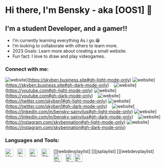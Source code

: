 # Hi there, I'm Bensky - aka [OOS1] 👋 

## I'm a student Developer, and a gamer!!

- I’m currently learning everything As i go.😁
- I’m looking to collaborate with others to learn more.
- 2023 Goals: Learn more about creating a small website.
- Fun fact: I love to draw and play videogames.
### Connect with me:
![website](./img/globe-light.svg)](https://skyben.business.site#gh-light-mode-only)
![website](./img/globe-dark.svg)](https://skyben.business.site#gh-dark-mode-only)
&nbsp;&nbsp;
![website](./img/youtube-light.svg)](https://youtube.com#gh-light-mode-only)
![website](./img/youtube-dark.svg)](https://youtube.com#gh-dark-mode-only)
&nbsp;&nbsp;
![website](./img/twitter-light.svg)](https://twitter.com/skyben1#gh-light-mode-only)
![website](./img/twitter-dark.svg)](https://twitter.com/skyben1#gh-dark-mode-only)
&nbsp;&nbsp;
![website](./img/linkedin-light.svg)](https://linkedin.com/in/bensky-sainvilus#gh-light-mode-only)
![website](./img/linkedin-dark.svg)](https://linkedin.com/in/bensky-sainvilus#gh-dark-mode-only)
&nbsp;&nbsp;
![website](./img/instagram-light.svg)](https://instagram.com/skybennation#gh-light-mode-only)
![website](./img/instagram-dark.svg)](https://instagram.com/skybennation#gh-dark-mode-only)



### Languages and Tools:
[<img align="left" alt="Visual Studio Code" width="26px" src="https://cdn.jsdelivr.net/gh/devicons/devicon/icons/vscode/vscode-original.svg" style="padding-right:10px;" />][webdevplaylist]
[<img align="left" alt="JavaScript" width="26px" src="https://cdn.jsdelivr.net/gh/devicons/devicon/icons/javascript/javascript-original.svg" style="padding-right:10px;" />][jsplaylist]
[<img align="left" alt="Git" width="26px" src="https://cdn.jsdelivr.net/gh/devicons/devicon/icons/git/git-original.svg" style="padding-right:10px;" />][webdevplaylist]
[<img align="left" alt="GitHub" width="26px" src="https://user-images.githubusercontent.com/3369400/139447912-e0f43f33-6d9f-45f8-be46-2df5bbc91289.png" style="padding-right:10px;" />](https://www.youtube.com/@Relaxspace1/videos#gh-dark-mode-only)
[<img align="left" alt="GitHub" width="26px" src="https://user-images.githubusercontent.com/3369400/139448065-39a229ba-4b06-434b-bc67-616e2ed80c8f.png" style="padding-right:10px;" />](https://www.youtube.com/@Relaxspace1/videos#gh-light-mode-only)
[<img align="left" alt="Terminal" width="26px" src="./img/terminal-light.svg" />](https://www.youtube.com/@Relaxspace1/videos#gh-light-mode-only)
[<img align="left" alt="Terminal" width="26px" src="./img/terminal-dark.svg" />](https://www.youtube.com/@Relaxspace1/videos#gh-dark-mode-only)
<br />

[linkedin]: https://www.linkedin.com/in/bensky-sainvilus
